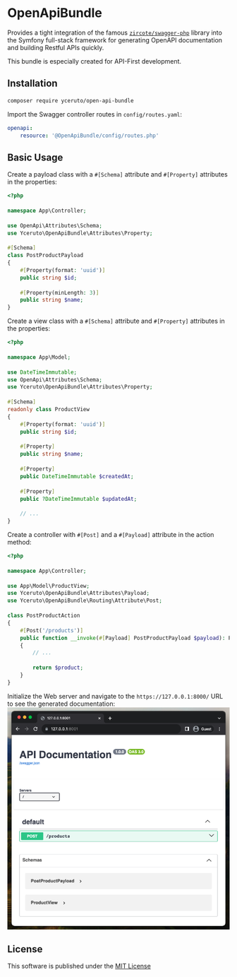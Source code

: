 # OpenApiBundle

Provides a tight integration of the famous [`zircote/swagger-php`](https://github.com/zircote/swagger-php) library into the Symfony full-stack framework for generating 
OpenAPI documentation and building Restful APIs quickly.

This bundle is especially created for API-First development.

## Installation

```bash
composer require yceruto/open-api-bundle
```

Import the Swagger controller routes in `config/routes.yaml`:
```yaml
openapi:
    resource: '@OpenApiBundle/config/routes.php'
```

## Basic Usage

Create a payload class with a `#[Schema]` attribute and `#[Property]` attributes in the properties:
```php
<?php

namespace App\Controller;

use OpenApi\Attributes\Schema;
use Yceruto\OpenApiBundle\Attributes\Property;

#[Schema]
class PostProductPayload
{
    #[Property(format: 'uuid')]
    public string $id;

    #[Property(minLength: 3)]
    public string $name;
}
```

Create a view class with a `#[Schema]` attribute and `#[Property]` attributes in the properties:
```php
<?php

namespace App\Model;

use DateTimeImmutable;
use OpenApi\Attributes\Schema;
use Yceruto\OpenApiBundle\Attributes\Property;

#[Schema]
readonly class ProductView
{
    #[Property(format: 'uuid')]
    public string $id;

    #[Property]
    public string $name;

    #[Property]
    public DateTimeImmutable $createdAt;

    #[Property]
    public ?DateTimeImmutable $updatedAt;

    // ...
}
```

Create a controller with `#[Post]` and a `#[Payload]` attribute in the action method:
```php
<?php

namespace App\Controller;

use App\Model\ProductView;
use Yceruto\OpenApiBundle\Attributes\Payload;
use Yceruto\OpenApiBundle\Routing\Attribute\Post;

class PostProductAction
{
    #[Post('/products')]
    public function __invoke(#[Payload] PostProductPayload $payload): ProductView
    {
        // ...

        return $product;
    }
}
```

Initialize the Web server and navigate to the `https://127.0.0.1:8000/` URL to see the generated documentation:
![Output](cover.png)

## License

This software is published under the [MIT License](LICENSE)
